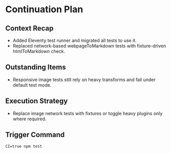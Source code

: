 # Continuation Plan

## Context Recap
- Added Eleventy test runner and migrated all tests to use it.
- Replaced network-based webpageToMarkdown tests with fixture-driven htmlToMarkdown check.

## Outstanding Items
- Responsive image tests still rely on heavy transforms and fail under default test mode.

## Execution Strategy
- Replace image network tests with fixtures or toggle heavy plugins only where required.

## Trigger Command
`CI=true npm test`
